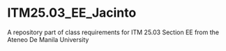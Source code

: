 # ITM25.03_EE_Jacinto
A repository part of class requirements for ITM 25.03 Section EE from the Ateneo De Manila University
